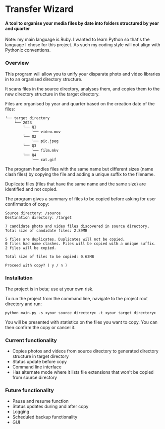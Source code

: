 # Transfer Wizard
#### A tool to organise your media files by date into folders structured by year and quarter

Note: my main language is Ruby. I wanted to learn Python so that's the language I chose for this project. As such my coding style will not align with Pythonic conventions.

### Overview

This program will allow you to unify your disparate photo and video libraries in to an organised directory structure.

It scans files in the source directory, analyses them, and copies them to the new directory structure in the target directory.

Files are organised by year and quarter based on the creation date of the files: 
```bash
└── target_directory
    └── 2023
        └── Q1
            └── video.mov
        └── Q2
            └── pic.jpeg        
        └── Q3
            └── film.mkv        
        └── Q4
            └── cat.gif
```

The program handles files with the same name but different sizes (name clash files) by copying the file and adding a unique suffix to the filename.

Duplicate files (files that have the same name and the same size) are identified and not copied.

The program gives a summary of files to be copied before asking for user confirmation of copy:

```commandline
Source directory: /source
Destination directory: /target

7 candidate photo and video files discovered in source directory.
Total size of candidate files: 2.89MB

5 files are duplicates. Duplicates will not be copied.
0 files had name clashes. Files will be copied with a unique suffix.
2 files will be copied.

Total size of files to be copied: 0.63MB

Proceed with copy? ( y / n )
```

### Installation

The project is in beta; use at your own risk.

To run the project from the command line, navigate to the project root directory and run:

`python main.py -s <your source directory> -t <your target directory>`

You will be presented with statistics on the files you want to copy. You can then confirm the copy or cancel it.


### Current functionality
- Copies photos and videos from source directory to generated directory structure in target directory
- Status update before copy
- Command line interface
- Has alternate mode where it lists file extensions that won't be copied from source directory

### Future functionality
- Pause and resume function
- Status updates during and after copy
- Logging
- Scheduled backup functionality
- GUI
